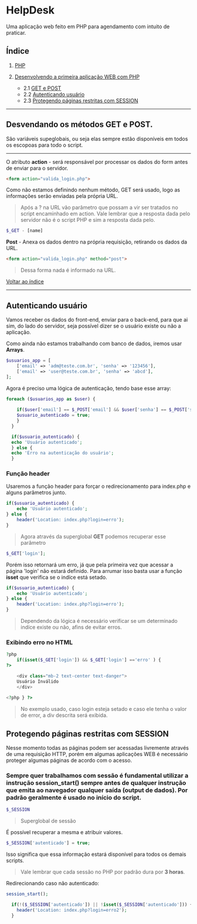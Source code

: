 # HelpDesk
Uma aplicação web feito em PHP para agendamento com intuito de praticar.

## <a name="indice">Índice</a>

1. [PHP](https://github.com/comicodarko/Lab-PHP)

2. [Desenvolvendo a primeira aplicação WEB com PHP](https://github.com/comicodarko/HelpDesk)
    - 2.1 [GET e POST](#parte02-1)
    - 2.2 [Autenticando usuário](#parte02-2)
    - 2.3 [Protegendo páginas restritas com SESSION](#parte02-3)
****

## <a name="parte02-1">Desvendando os métodos GET e POST.</a>
São variáveis supeglobais, ou seja elas sempre estão disponíveis em todos os escopoas para todo o script.
****

O atributo **action** - será responsável por processar os dados do form antes de enviar para o servidor.
```html
<form action="valida_login.php">
```

Como não estamos definindo nenhum método, GET será usado, logo as informações serão enviadas pela própria URL.

> Após a ? na URL vão parâmetro que possam a vir ser tratados no script encaminhado em action.
> Vale lembrar que a resposta dada pelo servidor não é o script PHP e sim a resposta dada pelo.

```php
$_GET - [name]
```

**Post** - Anexa os dados dentro na própria requisição, retirando os dados da URL.
```html
<form action="valida_login.php" method="post">
```

> Dessa forma nada é informado na URL.

[Voltar ao índice](#indice)
****

## <a name="parte02-2">Autenticando usuário</a>

Vamos receber os dados do front-end, enviar para o back-end, para que ai sim, do lado do servidor, seja possível dizer se o usuário existe ou não a aplicação.

Como ainda não estamos trabalhando com banco de dados, iremos usar **Arrays**.

```php
$usuarios_app = [
    ['email' => 'adm@teste.com.br', 'senha' => '123456'],
    ['email' => 'user@teste.com.br', 'senha' => 'abcd'],
];
```

Agora é preciso uma lógica de autenticação, tendo base esse array:
```php
foreach ($usuarios_app as $user) {
    
    if($user['email'] == $_POST['email'] && $user['senha'] == $_POST['senha']){
    $usuario_autenticado = true;
    }
  }

  if($usuario_autenticado) {
  echo 'Usuário autenticado';
  } else {
  echo 'Erro na autenticação do usuário';
  }
```
### Função header

Usaremos a função header para forçar o redirecionamento para index.php e alguns parâmetros junto.

```php
if($usuario_autenticado) {
    echo 'Usuário autenticado';
} else {
    header('Location: index.php?login=erro');
}
```
> Agora através da superglobal **GET** podemos recuperar esse parâmetro

```php
$_GET['login'];
```

Porém isso retornará um erro, já que pela primeira vez que acessar a página 'login' não estará definido. Para arrumar isso basta usar a função **isset** que verifica se o indíce está setado.

```php
if($usuario_autenticado) {
    echo 'Usuário autenticado';
} else {
    header('Location: index.php?login=erro');
}
```
> Dependendo da lógica é necessário verificar se um determinado indíce existe ou não, afins de evitar erros.

### Exibindo erro no HTML

```php
?php
    if(isset($_GET['login']) && $_GET['login'] =='erro' ) {   
?>

    <div class="mb-2 text-center text-danger">
    Usuário Inválido
    </div>
                
<?php } ?> 
```
> No exemplo usado, caso login esteja setado e caso ele tenha o valor de error, a div descrita será exibida.

## <a name="parte02-3">Protegendo páginas restritas com SESSION</a>

Nesse momento todas as páginas podem ser acessadas livremente através de uma requisição HTTP, porém em algumas aplicações WEB é necessário proteger algumas páginas de acordo com o acesso.

### Sempre quer trabalhamos com sessão é fundamental utilizar a instrução session_start() sempre antes de qualquer instrução que emita ao navegador qualquer saída (output de dados). Por padrão geralmente é usado no início do script.

```php
$_SESSION
```
> Superglobal de sessão

É possível recuperar a mesma e atribuir valores.
```php
$_SESSION['autenticado'] = true;
```

Isso significa que essa informação estará disponível para todos os demais scripts.

> Vale lembrar que cada sessão no PHP por padrão dura por **3 horas**.

Redirecionando caso não autenticado:

```php
session_start();

  if(!($_SESSION['autenticado']) || !isset($_SESSION['autenticado'])) {
    header('Location: index.php?login=erro2');
  } 
```